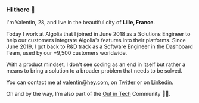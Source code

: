 ### Hi there 👋

I'm Valentin, 28, and live in the beautiful city of **Lille, France**.

Today I work at Algolia that I joined in June 2018 as a Solutions Engineer to help our customers integrate Algolia's features into their platforms. Since June 2019, I got back to R&D track as a Software Engineer in the Dashboard Team, used by our +9,500 customers worldwide.

With a product mindset, I don't see coding as an end in itself but rather a means to bring a solution to a broader problem that needs to be solved.

You can contact me at valentin@hey.com, on [Twitter](https://twitter.com/valentindotxyz) or on [Linkedin](https://linkedin.com/in/valentindotxyz).

Oh and by the way, I'm also part of the [Out in Tech](https://outintech.com) Community 🏳️‍🌈.
